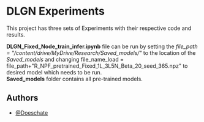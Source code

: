 
# DLGN Experiments

This project has three sets of Experiments with their respective code and results.  

**DLGN_Fixed_Node_train_infer.ipynb** file can be run by setting the *file_path = "/content/drive/MyDrive/Research/Saved_models/"* to the location of the *Saved_models* and changing file_name_load = file_path+"R_NPF_pretrained_Fixed_1L_3L5N_Beta_20_seed_365.npz" to desired model which needs to be run.  
**Saved_models** folder contains all pre-trained models.  


## Authors

- [@Doeschate](https://github.com/Doeschate)

